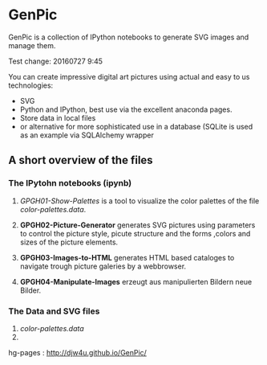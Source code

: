 # GenPic
GenPic is a collection of IPython notebooks to generate SVG images and manage them.

Test change: 20160727 9:45

You can create impressive digital art pictures using actual and easy to us technologies:

   + SVG
   + Python and IPython, best use via the excellent anaconda pages.
   + Store data in local files 
   + or alternative for more sophisticated use in a database (SQLite is used as an example via SQLAlchemy wrapper 


## A short overview of the files

### The IPytohn notebooks (ipynb)

1. *GPGH01-Show-Palettes* is a tool to visualize the color palettes of the file *color-palettes.data*.

2. **GPGH02-Picture-Generator**  generates SVG pictures using parameters to control the picture style, picute structure and the forms ,colors and sizes of the picture elements.

2. **GPGH03-Images-to-HTML** generates HTML based cataloges to navigate trough picture galeries by a webbrowser. 

2. **GPGH04-Manipulate-Images** erzeugt aus manipulierten Bildern neue Bilder.

### The Data and SVG files

1.  *color-palettes.data*
2.  

hg-pages :  http://djw4u.github.io/GenPic/
